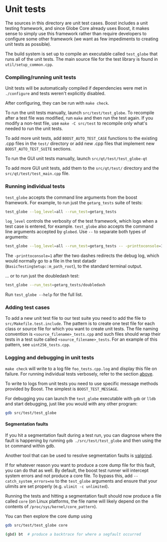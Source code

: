 # Unit tests

The sources in this directory are unit test cases. Boost includes a
unit testing framework, and since Globe Core already uses Boost, it makes
sense to simply use this framework rather than require developers to
configure some other framework (we want as few impediments to creating
unit tests as possible).

The build system is set up to compile an executable called `test_globe`
that runs all of the unit tests. The main source file for the test library is found in
`util/setup_common.cpp`.

### Compiling/running unit tests

Unit tests will be automatically compiled if dependencies were met in `./configure`
and tests weren't explicitly disabled.

After configuring, they can be run with `make check`.

To run the unit tests manually, launch `src/test/test_globe`. To recompile
after a test file was modified, run `make` and then run the test again. If you
modify a non-test file, use `make -C src/test` to recompile only what's needed
to run the unit tests.

To add more unit tests, add `BOOST_AUTO_TEST_CASE` functions to the existing
.cpp files in the `test/` directory or add new .cpp files that
implement new `BOOST_AUTO_TEST_SUITE` sections.

To run the GUI unit tests manually, launch `src/qt/test/test_globe-qt`

To add more GUI unit tests, add them to the `src/qt/test/` directory and
the `src/qt/test/test_main.cpp` file.

### Running individual tests

`test_globe` accepts the command line arguments from the boost framework.
For example, to run just the `getarg_tests` suite of tests:

```bash
test_globe --log_level=all --run_test=getarg_tests
```

`log_level` controls the verbosity of the test framework, which logs when a
test case is entered, for example. `test_globe` also accepts the command
line arguments accepted by `globed`. Use `--` to separate both types of
arguments:

```bash
test_globe --log_level=all --run_test=getarg_tests -- -printtoconsole=1
```

The `-printtoconsole=1` after the two dashes redirects the debug log, which
would normally go to a file in the test datadir
(`BasicTestingSetup::m_path_root`), to the standard terminal output.

... or to run just the doubledash test:

```bash
test_globe --run_test=getarg_tests/doubledash
```

Run `test_globe --help` for the full list.

### Adding test cases

To add a new unit test file to our test suite you need
to add the file to `src/Makefile.test.include`. The pattern is to create
one test file for each class or source file for which you want to create
unit tests. The file naming convention is `<source_filename>_tests.cpp`
and such files should wrap their tests in a test suite
called `<source_filename>_tests`. For an example of this pattern,
see `uint256_tests.cpp`.

### Logging and debugging in unit tests

`make check` will write to a log file `foo_tests.cpp.log` and display this file
on failure. For running individual tests verbosely, refer to the section
[above](#running-individual-tests).

To write to logs from unit tests you need to use specific message methods
provided by Boost. The simplest is `BOOST_TEST_MESSAGE`.

For debugging you can launch the `test_globe` executable with `gdb` or `lldb` and
start debugging, just like you would with any other program:

```bash
gdb src/test/test_globe
```

#### Segmentation faults

If you hit a segmentation fault during a test run, you can diagnose where the fault
is happening by running `gdb ./src/test/test_globe` and then using the `bt` command
within gdb.

Another tool that can be used to resolve segmentation faults is
[valgrind](https://valgrind.org/).

If for whatever reason you want to produce a core dump file for this fault, you can do
that as well. By default, the boost test runner will intercept system errors and not
produce a core file. To bypass this, add `--catch_system_errors=no` to the
`test_globe` arguments and ensure that your ulimits are set properly (e.g. `ulimit -c
unlimited`).

Running the tests and hitting a segmentation fault should now produce a file called `core`
(on Linux platforms, the file name will likely depend on the contents of
`/proc/sys/kernel/core_pattern`).

You can then explore the core dump using
```bash
gdb src/test/test_globe core

(gbd) bt  # produce a backtrace for where a segfault occurred
```
